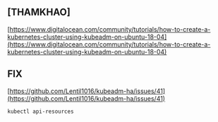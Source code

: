 ## [THAMKHAO]
[https://www.digitalocean.com/community/tutorials/how-to-create-a-kubernetes-cluster-using-kubeadm-on-ubuntu-18-04](https://www.digitalocean.com/community/tutorials/how-to-create-a-kubernetes-cluster-using-kubeadm-on-ubuntu-18-04)

## FIX
[https://github.com/Lentil1016/kubeadm-ha/issues/41](https://github.com/Lentil1016/kubeadm-ha/issues/41)

`kubectl api-resources`